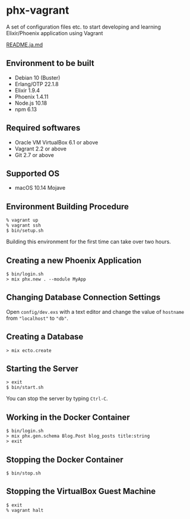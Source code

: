 # phx-vagrant

A set of configuration files etc. to start developing and learning Elixir/Phoenix application using Vagrant

[README.ja.md](README.ja.md)

## Environment to be built

* Debian 10 (Buster)
* Erlang/OTP 22.1.8
* Elixir 1.9.4
* Phoenix 1.4.11
* Node.js 10.18
* npm 6.13

## Required softwares

* Oracle VM VirtualBox 6.1 or above
* Vagrant 2.2 or above
* Git 2.7 or above

## Supported OS

* macOS 10.14 Mojave

## Environment Building Procedure

```
% vagrant up
% vagrant ssh
$ bin/setup.sh
```

Building this environment for the first time can take over two hours.

## Creating a new Phoenix Application

```
$ bin/login.sh
> mix phx.new . --module MyApp
```

## Changing Database Connection Settings

Open `config/dev.exs` with a text editor and change the value of `hostname` from `"localhost"` to `"db"`.

## Creating a Database

```
> mix ecto.create
```

## Starting the Server

```
> exit
$ bin/start.sh
```

You can stop the server by typing `Ctrl-C`.

## Working in the Docker Container

```
$ bin/login.sh
> mix phx.gen.schema Blog.Post blog_posts title:string
> exit
```

## Stopping the Docker Container

```
$ bin/stop.sh
```

## Stopping the VirtualBox Guest Machine

```
$ exit
% vagrant halt
```
